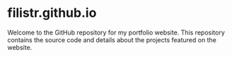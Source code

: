 # filistr.github.io

Welcome to the GitHub repository for my portfolio website. This repository contains the source code and details about the projects featured on the website.

